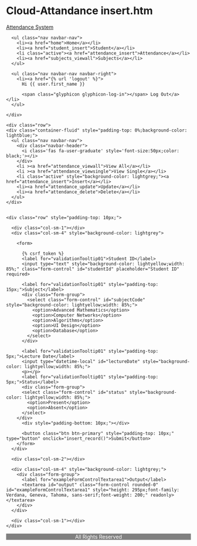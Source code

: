 # Cloud-Attandance insert.htm
<!DOCTYPE html>

<html lang="en">
<head>

  <title>Attendance System</title>
  <meta charset="utf-8">
  <meta name="viewport" content="width=device-width, initial-scale=1">

  <link rel="stylesheet" href="https://maxcdn.bootstrapcdn.com/bootstrap/3.4.1/css/bootstrap.min.css">
  <link rel="stylesheet" href="https://cdnjs.cloudflare.com/ajax/libs/font-awesome/4.7.0/css/font-awesome.min.css">
  <script src="https://ajax.googleapis.com/ajax/libs/jquery/3.5.1/jquery.min.js"></script>
  <script src="https://maxcdn.bootstrapcdn.com/bootstrap/3.4.1/js/bootstrap.min.js"></script>

  <meta name='viewport' content='width=device-width, initial-scale=1'>
  <script src='https://kit.fontawesome.com/a076d05399.js'></script>

</head>


<body>

  <nav class="navbar navbar-inverse" style="padding-bottom: 0px;">
    <div class="container-fluid" >
      <div class="navbar-header">
        <a class="navbar-brand" href="#">Attendance System</a>
      </div>
  
      <ul class="nav navbar-nav">
        <li><a href="home">Home</a></li>
        <li><a href="student_insert">Student</a></li>
        <li class="active"><a href="attendance_insert">Attendance</a></li>
        <li><a href="subjects_viewall">Subjects</a></li>
      </ul>
  
      <ul class="nav navbar-nav navbar-right">
        <li><a href="{% url 'logout' %}">
          Hi {{ user.first_name }}      
          
          <span class="glyphicon glyphicon-log-in"></span> Log Out</a></li>
      </ul>
  
    </div>
  </nav>
  
    <div class="row">
    <div class="container-fluid" style="padding-top: 0%;background-color: lightblue;">
      <ul class="nav navbar-nav">
        <div class="navbar-header">
          <i class='fas fa-user-graduate' style='font-size:50px;color: black;'></i>
        </div>
        <li ><a href="attendance_viewall">View All</a></li>
        <li ><a href="attendance_viewsingle">View Single</a></li>
        <li class="active" style="background-color: lightgrey;"><a href="attendance_insert">Insert</a></li>
        <li><a href="attendance_update">Update</a></li>
        <li><a href="attendance_delete">Delete</a></li>
      </ul>
    </div>


    <div class="row" style="padding-top: 10px;">

      <div class="col-sm-1"></div>
      <div class="col-sm-4" style="background-color: lightgrey">

        <form>

          {% csrf_token %}
          <label for="validationTooltip01">Student ID</label>
          <input type="text" style="background-color: lightyellow;width: 85%;" class="form-control" id="studentId" placeholder="Student ID" required>
          
          <label for="validationTooltip01" style="padding-top: 15px;">Subject</label>
          <div class="form-group">
            <select class="form-control" id="subjectCode" style="background-color: lightyellow;width: 85%;">
              <option>Advanced Mathematics</option>
              <option>Computer Networks</option>
              <option>Algorithms</option>
              <option>UI Design</option>
              <option>Database</option>
            </select>
          </div>
          
          <label for="validationTooltip01" style="padding-top: 5px;">Lecture Date</label>
          <input type="datetime-local" id="lectureDate" style="background-color: lightyellow;width: 85%;">
          <p></p>
          <label for="validationTooltip01" style="padding-top: 5px;">Status</label>
          <div class="form-group">
          <select class="form-control" id="status" style="background-color: lightyellow;width: 85%;">
            <option>Present</option>
            <option>Absent</option>
          </select>
        </div>
          <div style="padding-bottom: 10px;"></div>

          <button class="btn btn-primary" style="padding-top: 10px;" type="button" onclick="insert_record()">Submit</button>
        </form>
      </div>

      <div class="col-sm-2"></div>

      <div class="col-sm-4" style="background-color: lightgrey;">
        <div class="form-group">
          <label for="exampleFormControlTextarea1">Output</label>
          <textarea id="output" class="form-control rounded-0" id="exampleFormControlTextarea1" style="height: 295px;font-family: Verdana, Geneva, Tahoma, sans-serif;font-weight: 200;" readonly></textarea>
        </div>
      </div>

      <div class="col-sm-1"></div>
    </div>
 

</body>

<div class="footer" style="left: 0;bottom: 0;width:100%;background-color: grey;color: white;text-align: center;">
  <p>All Rights Reserved</p>

</html>

<script>
  function insert_record()
  {
      var data = new FormData();
      data.append('studentId', document.getElementById("studentId").value);
      data.append('subjectCode', document.getElementById("subjectCode").value);
      data.append('lectureDate', document.getElementById("lectureDate").value);
      data.append('status', document.getElementById("status").value);

      var request = new XMLHttpRequest()

      request.open('POST', 'http://cloud-attendance-system.eba-rqvb9aen.us-west-2.elasticbeanstalk.com/v1/attendance', true)

      request.onload = function() {
      // Begin accessing JSON data here
      var response_data = (this.response)

      if (request.status >= 200 && request.status < 400) {
         
         var message="Successfully Created new record\  ------ \n"
         var convert=JSON.parse(response_data)

         var array=['id','studentId','subjectCode','status','lectureDate']
         var count=0
         for(var i in convert) 
          {
            var key = array[count];
            var reply = convert[i]
              
            message+=key + " : " + reply + "\n\n"
            count+=1
          }

          document.getElementById("output").style.color="green";
          document.getElementById("output").value=message
        
      } 
      else {
          var message="Error : \n\n"
          var convert=JSON.parse(response_data)
          
          for(var i in convert) 
          {
            var key = i;
            var reply = convert[key]
              
            message+=key + " : " + reply + "\n\n"
          }

          document.getElementById("output").style.color="red";
          document.getElementById("output").value=message     
      }
      }

      request.send(data)            
  }

  
</script>
